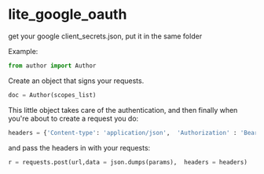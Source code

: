 # lite_google_oauth

get your google client_secrets.json, put it in the same folder

Example:
```python
from author import Author
```
Create an object that signs your requests. 
```python
doc = Author(scopes_list)
```
This little object takes care of the authentication, and then finally when you're about to create a request you do: 
```python
headers = {'Content-type': 'application/json',  'Authorization' : 'Bearer %s' % doc.sign({})['access_token']}
```
and pass the headers in with your requests: 
```python
r = requests.post(url,data = json.dumps(params),  headers = headers)
```
